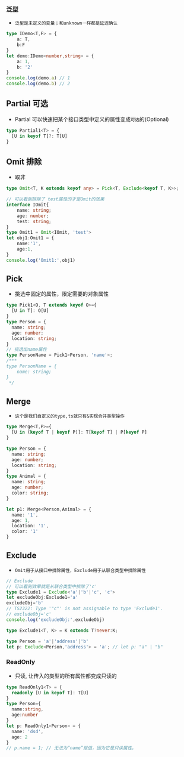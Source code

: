 ### 泛型
* `泛型是未定义的变量；和unknown一样都是延迟确认`
```typescript
type IDemo<T,F> = {
    a: T,
    b:F
}
let demo:IDemo<number,string> = {
    a: 1,
    b: '2'
}
console.log(demo.a) // 1
console.log(demo.b) // 2
```


## Partial 可选
* Partial<T> 可以快速把某个接口类型中定义的属性变成`可选`的(Optional)
```ts
type Partial1<T> = {
  [U in keyof T]?: T[U]
}
```

## Omit 排除
* 取非
```ts
type Omit<T, K extends keyof any> = Pick<T, Exclude<keyof T, K>>;
```
```ts
// 可以看到排除了 test属性的才是Omit的效果
interface IOmit{
    name: string;
    age: number;
    test: string;
}
type Omit1 = Omit<IOmit, 'test'>
let obj1:Omit1 = {
    name:'1',
    age:1,
}
console.log('Omit1:',obj1)
```

## Pick
* 挑选中固定的属性，限定需要的对象属性
```ts
type Pick1<O, T extends keyof O>={
  [U in T]: O[U]
}
type Person = {
  name: string;
  age: number;
  location: string;
}
// 挑选出name属性
type PersonName = Pick1<Person, 'name'>;
/***
type PersonName = {
    name: string;
}
 */
```

## Merge
* `这个是我们自定义的type,ts就只有&实现合并类型操作`
```ts
type Merge<T,P>={
  [U in (keyof T | keyof P)]: T[keyof T] | P[keyof P]
}

type Person = {
  name: string;
  age: number;
  location: string;
}
type Animal = {
  name: string;
  age: number;
  color: string;
}

let p1: Merge<Person,Animal> = {
  name: '1',
  age: 1,
  location: '1',
  color: '1'
}
```


## Exclude
* `Omit用于从接口中排除属性，Exclude用于从联合类型中排除属性`
```ts
// Exclude
// 可以看到效果就是从联合类型中排除了'c'
type Exclude1 = Exclude<'a'|'b'|'c', 'c'>
let excludeObj:Exclude1='a'
excludeObj='b'
// TS2322: Type '"c"' is not assignable to type 'Exclude1'.
// excludeObj='c'
console.log('excludeObj:',excludeObj)
```
```ts
type Exclude1<T, K> = K extends T?never:K;

type Person = 'a'|'address'|'b'
let p: Exclude<Person,'address'> = 'a'; // let p: "a" | "b"
```

### ReadOnly
* 只读, 让传入的类型的所有属性都变成只读的
```ts
type ReadOnly1<T> = {
  readonly [U in keyof T]: T[U]
}
type Person={
  name:string,
  age:number
}
let p: ReadOnly1<Person> = {
  name: 'dsd',
  age: 2
}
// p.name = 1; // 无法为“name”赋值，因为它是只读属性。
```


